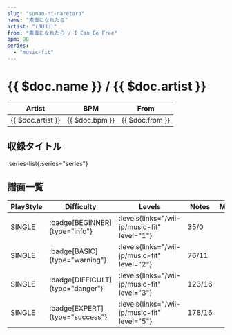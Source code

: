 ```yaml
---
slug: "sunao-ni-naretara"
name: "素直になれたら"
artist: "(JUJU)"
from: "素直になれたら / I Can Be Free"
bpm: 98
series:
  - "music-fit"
---
```


# {{ $doc.name }} / {{ $doc.artist }}

|Artist|BPM|From|
|------|---|----|
|{{ $doc.artist }}|{{ $doc.bpm }}|{{ $doc.from }}|

## 収録タイトル

:series-list{:series="series"}

## 譜面一覧

|PlayStyle|Difficulty|Levels|Notes|Movie|
|---------|----------|------|-----|-----|
|SINGLE| :badge[BEGINNER]{type="info"}| :levels{links="/wii-jp/music-fit" level="1"}|35/0||
|SINGLE| :badge[BASIC]{type="warning"}| :levels{links="/wii-jp/music-fit" level="2"}|76/11||
|SINGLE| :badge[DIFFICULT]{type="danger"}| :levels{links="/wii-jp/music-fit" level="3"}|123/16||
|SINGLE| :badge[EXPERT]{type="success"}| :levels{links="/wii-jp/music-fit" level="5"}|178/16||

